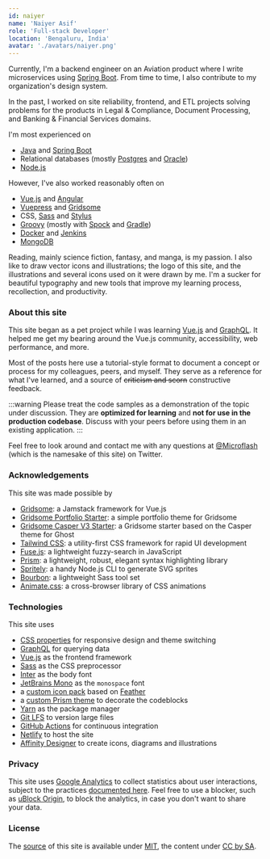 ```yaml
---
id: naiyer
name: 'Naiyer Asif'
role: 'Full-stack Developer'
location: 'Bengaluru, India'
avatar: './avatars/naiyer.png'
---
```


Currently, I'm a backend engineer on an Aviation product where I write microservices using [Spring Boot](https://spring.io/projects/spring-boot). From time to time, I also contribute to my organization's design system.

In the past, I worked on site reliability, frontend, and ETL projects solving problems for the products in Legal &amp; Compliance, Document Processing, and Banking &amp; Financial Services domains.

I'm most experienced on
- [Java](https://openjdk.java.net/) and [Spring Boot](https://spring.io/projects/spring-boot)
- Relational databases (mostly [Postgres](https://www.postgresql.org/) and [Oracle](https://www.oracle.com/database/))
- [Node.js](https://nodejs.org/en/)

However, I've also worked reasonably often on
- [Vue.js](https://vuejs.org/) and [Angular](https://angular.io/)
- [Vuepress](https://vuepress.vuejs.org/) and [Gridsome](https://gridsome.org/)
- CSS, [Sass](https://sass-lang.com/) and [Stylus](https://stylus-lang.com/)
- [Groovy](https://groovy-lang.org/) (mostly with [Spock](https://github.com/spockframework/spock) and [Gradle](https://gradle.org/))
- [Docker](https://www.docker.com/) and [Jenkins](https://www.jenkins.io/)
- [MongoDB](https://www.mongodb.com/)

Reading, mainly science fiction, fantasy, and manga, is my passion. I also like to draw vector icons and illustrations; the logo of this site, and the illustrations and several icons used on it were drawn by me. I'm a sucker for beautiful typography and new tools that improve my learning process, recollection, and productivity.

### About this site

This site began as a pet project while I was learning [Vue.js](https://vuejs.org/) and [GraphQL](https://graphql.org/). It helped me get my bearing around the Vue.js community, accessibility, web performance, and more.

Most of the posts here use a tutorial-style format to document a concept or process for my colleagues, peers, and myself. They serve as a reference for what I've learned, and a source of ~~criticism and scorn~~ constructive feedback.

:::warning
Please treat the code samples as a demonstration of the topic under discussion. They are **optimized for learning** and **not for use in the production codebase**. Discuss with your peers before using them in an existing application.
:::

Feel free to look around and contact me with any questions at [@Microflash](https://www.twitter.com/Microflash) (which is the namesake of this site) on Twitter.

### Acknowledgements

This site was made possible by

- [Gridsome](https://gridsome.org/): a Jamstack framework for Vue.js
- [Gridsome Portfolio Starter](https://github.com/drehimself/gridsome-portfolio-starter): a simple portfolio theme for Gridsome
- [Gridsome Casper V3 Starter](https://github.com/jammeryhq/gridsome-starter-casper-v3): a Gridsome starter based on the Casper theme for Ghost
- [Tailwind CSS](https://tailwindcss.com/): a utility-first CSS framework for rapid UI development
- [Fuse.js](https://fusejs.io/): a lightweight fuzzy-search in JavaScript
- [Prism](https://prismjs.com/): a lightweight, robust, elegant syntax highlighting library
- [Spritely](https://github.com/Microflash/spritely): a handy Node.js CLI to generate SVG sprites
- [Bourbon](https://www.bourbon.io/): a lightweight Sass tool set
- [Animate.css](https://github.com/daneden/animate.css): a cross-browser library of CSS animations

### Technologies

This site uses

- [CSS properties](https://css-tricks.com/guides/css-custom-properties/) for responsive design and theme switching
- [GraphQL](https://graphql.org/) for querying data
- [Vue.js](https://vuejs.org/) as the frontend framework
- [Sass](https://sass-lang.com/) as the CSS preprocessor
- [Inter](https://rsms.me/inter/) as the body font
- [JetBrains Mono](https://github.com/JetBrains/JetBrainsMono) as the `monospace` font
- a [custom icon pack](https://github.com/Microflash/site/blob/main/static/assets/images/icons.svg) based on [Feather](https://feathericons.com/)
- a [custom Prism theme](https://github.com/Microflash/site/blob/main/src/assets/styles/molecules/_syntax.scss) to decorate the codeblocks
- [Yarn](https://github.com/yarnpkg/yarn) as the package manager
- [Git LFS](https://github.com/git-lfs/git-lfs) to version large files
- [GitHub Actions](https://github.com/features/actions) for continuous integration
- [Netlify](https://netlify.com/) to host the site
- [Affinity Designer](https://affinity.serif.com/en-gb/designer/) to create icons, diagrams and illustrations

### Privacy

This site uses [Google Analytics](https://marketingplatform.google.com/about/analytics/) to collect statistics about user interactions, subject to the practices [documented here](https://support.google.com/analytics/answer/6004245). Feel free to use a blocker, such as [uBlock Origin](https://github.com/gorhill/uBlock), to block the analytics, in case you don't want to share your data.

### License

The [source](https://github.com/Microflash/site) of this site is available under [MIT](https://github.com/Microflash/site/blob/main/LICENSE.md), the content under [CC by SA](https://creativecommons.org/licenses/by-sa/4.0/).
